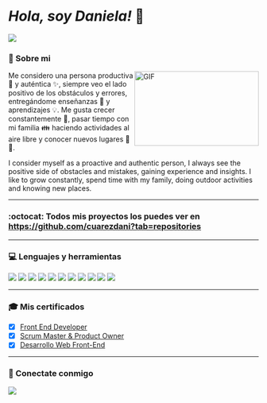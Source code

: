 <!-- ![github-header-image (2)](https://github.com/cuarezdani/cuarezdani/assets/122620323/15ba19b3-8113-400a-af64-c57c7cd780d2) -->
### <h1> ***Hola, soy Daniela!*** :wave:</h1>

<a href="https://www.linkedin.com/in/danielacuarez/">
    <img align="center" src="https://img.shields.io/badge/LinkedIn-%230077B5.svg?&style=flat-square&logo=linkedin&logoColor=white">
  </a>

### :woman: Sobre mi  
<img align="right" height="150px" width="250px" alt="GIF" src="https://media1.giphy.com/media/e8qvtPuCyKXI4qJK7d/giphy.gif?cid=ecf05e479k37icqh6orafcceysaeyxoxazpq5un7m8796bkj&ep=v1_gifs_related&rid=giphy.gif&ct=g" />

Me considero una persona productiva :runner: y auténtica :sparkles:, siempre veo el lado positivo de los obstáculos y errores, entregándome enseñanzas :blue_book: y aprendizajes :bulb:. Me gusta crecer constantemente :rocket:, pasar tiempo con mi familia :family: haciendo actividades al aire libre y conocer nuevos lugares :cactus: :sunrise_over_mountains:. 

I consider myself as a proactive and authentic person, I always see the positive side of obstacles and mistakes, gaining experience and insights. I like to grow constantly, spend time with my family, doing outdoor activities and knowing new places. 
___

### :octocat: Todos mis proyectos los puedes ver en https://github.com/cuarezdani?tab=repositories 

___

### :computer: Lenguajes y herramientas 

<img src = "https://img.shields.io/badge/-HTML5-E34F26?style=flat&logo=html5&logoColor=white">  <img src = "https://img.shields.io/badge/-CSS3-1572B6?style=flat&logo=css3&Color=ffffff">   <img src="https://img.shields.io/badge/-JavaScript-eed718?style=flat&logo=javascript&logoColor=ffffff">   <img src="https://img.shields.io/badge/-React-000000?style=flat&logo=react&logoColor=00c8ff">   <img src="https://img.shields.io/badge/-MySQL-F29111?style=flat&logo=mysql&logoColor=FFFFFF">   <img src="https://img.shields.io/badge/-Node.js-3C873A?style=flat&logo=Node.js&logoColor=white">   <img src="https://img.shields.io/badge/-Firebase-FFA611?style=flat&logo=firebase&logoColor=FFFFFF">   <img src="http://img.shields.io/badge/-Git-F1502F?style=flat&logo=git&logoColor=FFFFFF">   <img src="http://img.shields.io/badge/-Github-000000?style=flat&logo=github&logoColor=FFFFFF">   <img src="http://img.shields.io/badge/-VS%20Code-007ACC?style=flat&logo=visual%20studio%20code&logoColor=white">   <img src="http://img.shields.io/badge/-Vercel-black?style=flat&logo=vercel&logoColor=white">

___

### :mortar_board: Mis certificados 

* [x] [Front End Developer](https://www.laboratoria.la/)
* [x] [Scrum Master & Product Owner](https://www.credly.com/badges/17ad2393-479e-42e2-88e7-cde9c762b3ed)
* [x] [Desarrollo Web Front-End](https://www.credential.net/05bc88dc-5944-42e8-a77c-aed0acbf010f)

___

### :iphone: Conectate conmigo 

  <a href="https://www.linkedin.com/in/danielacuarez/">
    <img src="https://img.shields.io/badge/LinkedIn-%230077B5.svg?&style=flat-square&logo=linkedin&logoColor=white">
  </a>
  
  <!-- <a href=" "> -->
  <!--  <img src="https://img.shields.io/badge/Instagram-%23E4405F.svg?&style=flat-square&logo=instagram&logoColor=white"> -->
  <!-- </a> -->


